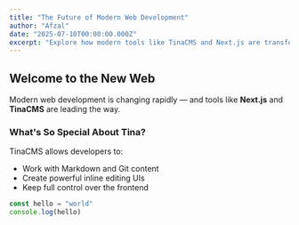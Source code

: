 ```yaml
---
title: "The Future of Modern Web Development"
author: "Afzal"
date: "2025-07-10T00:00:00.000Z"
excerpt: "Explore how modern tools like TinaCMS and Next.js are transforming the way we build and manage websites."
---
```


## Welcome to the New Web

Modern web development is changing rapidly — and tools like **Next.js** and **TinaCMS** are leading the way.

### What's So Special About Tina?

TinaCMS allows developers to:

- Work with Markdown and Git content
- Create powerful inline editing UIs
- Keep full control over the frontend

```js
const hello = "world"
console.log(hello)
